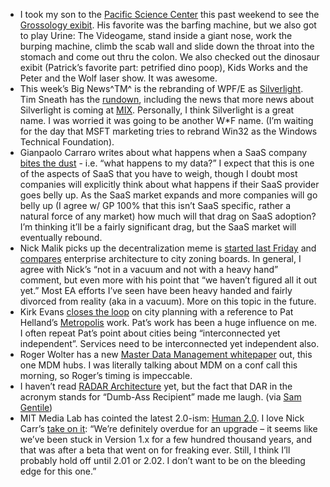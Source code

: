 -   I took my son to the [Pacific Science Center](http://pacsci.org/)
    this past weekend to see the [Grossology
    exibit](http://www.pacsci.org/grossology/). His favorite was the
    barfing machine, but we also got to play Urine: The Videogame, stand
    inside a giant nose, work the burping machine, climb the scab wall
    and slide down the throat into the stomach and come out thru the
    colon. We also checked out the dinosaur exibit (Patrick’s favorite
    part: petrified dino poop), Kids Works and the Peter and the Wolf
    laser show. It was awesome.
-   This week’s Big News^TM^ is the rebranding of WPF/E as
    [Silverlight](http://www.microsoft.com/silverlight). Tim Sneath has
    the
    [rundown](http://blogs.msdn.com/tims/archive/2007/04/15/introducing-microsoft-silverlight.aspx),
    including the news that more news about Silverlight is coming at
    [MIX](http://www.visitmix.com/). Personally, I think Silverlight is
    a great name. I was worried it was going to be another W\*F name.
    (I’m waiting for the day that MSFT marketing tries to rebrand Win32
    as the Windows Technical Foundation).
-   Gianpaolo Carraro writes about what happens when a SaaS company
    [bites the
    dust](http://blogs.msdn.com/gianpaolo/archive/2007/04/15/saas-company-biting-the-dust-and-idea-for-a-new-startup-i-think.aspx) -
    i.e. “what happens to my data?” I expect that this is one of the
    aspects of SaaS that you have to weigh, though I doubt most
    companies will explicitly think about what happens if their SaaS
    provider goes belly up. As the SaaS market expands and more
    companies will go belly up (I agree w/ GP 100% that this isn’t SaaS
    specific, rather a natural force of any market) how much will that
    drag on SaaS adoption? I’m thinking it’ll be a fairly significant
    drag, but the SaaS market will eventually rebound.
-   Nick Malik picks up the decentralization meme is [started last
    Friday](http://devhawk.net/2007/04/13/morning-coffee-63/) and
    [compares](http://blogs.msdn.com/nickmalik/archive/2007/04/14/is-central-planning-impossible.aspx)
    enterprise architecture to city zoning boards. In general, I agree
    with Nick’s “not in a vacuum and not with a heavy hand” comment, but
    even more with his point that “we haven’t figured all it out yet.”
    Most EA efforts I’ve seen have been heavy handed and fairly divorced
    from reality (aka in a vacuum). More on this topic in the future.
-   Kirk Evans [closes the
    loop](http://blogs.msdn.com/kaevans/archive/2007/04/16/solution-architect-vs-enterprise-architect-central-planning.aspx)
    on city planning with a reference to Pat Helland’s
    [Metropolis](http://msdn2.microsoft.com/en-us/library/aa480026.aspx)
    work. Pat’s work has been a huge influence on me. I often repeat
    Pat’s point about cities being “interconnected yet independent”.
    Services need to be interconnected yet independent also.
-   Roger Wolter has a new [Master Data Management
    whitepaper](http://msdn2.microsoft.com/en-us/architecture/bb410798.aspx)
    out, this one MDM hubs. I was literally talking about MDM on a conf
    call this morning, so Roger’s timing is impeccable.
-   I haven’t read [RADAR
    Architecture](http://pragdave.pragprog.com/pragdave/2007/03/the_radar_archi.html)
    yet, but the fact that DAR in the acronym stands for “Dumb-Ass
    Recipient” made me laugh. (via [Sam
    Gentile](http://feeds.feedburner.com/~r/SamGentile/~3/109318225/New-and-Notable-157.aspx))
-   MIT Media Lab has cointed the latest 2.0-ism: [Human
    2.0](http://h20.media.mit.edu/). I love Nick Carr’s [take on
    it](http://www.roughtype.com/archives/2007/04/mit_announces_h.php):
    “We’re definitely overdue for an upgrade – it seems like we’ve been
    stuck in Version 1.x for a few hundred thousand years, and that was
    after a beta that went on for freaking ever. Still, I think I’ll
    probably hold off until 2.01 or 2.02. I don’t want to be on the
    bleeding edge for this one.”

